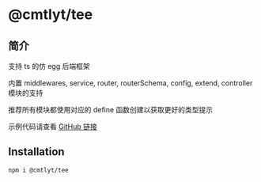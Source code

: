 # @cmtlyt/tee

## 简介

支持 ts 的仿 egg 后端框架

内置 middlewares, service, router, routerSchema, config, extend, controller 模块的支持

推荐所有模块都使用对应的 define<Xxx> 函数创建以获取更好的类型提示

示例代码请查看 [GitHub 链接](https://github.com/cmtlyt/tee/tree/main/example)

## Installation

```bash
npm i @cmtlyt/tee
```
